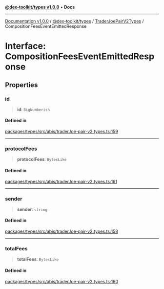 [**@dex-toolkit/types v1.0.0**](../../../README.md) • **Docs**

***

[Documentation v1.0.0](../../../../../packages.md) / [@dex-toolkit/types](../../../README.md) / [TraderJoePairV2Types](../README.md) / CompositionFeesEventEmittedResponse

# Interface: CompositionFeesEventEmittedResponse

## Properties

### id

> **id**: `BigNumberish`

#### Defined in

[packages/types/src/abis/traderJoe-pair-v2.types.ts:159](https://github.com/niZmosis/dex-toolkit/blob/3d8b41b44787b30fbea5de3ab4737662ffb61bc8/packages/types/src/abis/traderJoe-pair-v2.types.ts#L159)

***

### protocolFees

> **protocolFees**: `BytesLike`

#### Defined in

[packages/types/src/abis/traderJoe-pair-v2.types.ts:161](https://github.com/niZmosis/dex-toolkit/blob/3d8b41b44787b30fbea5de3ab4737662ffb61bc8/packages/types/src/abis/traderJoe-pair-v2.types.ts#L161)

***

### sender

> **sender**: `string`

#### Defined in

[packages/types/src/abis/traderJoe-pair-v2.types.ts:158](https://github.com/niZmosis/dex-toolkit/blob/3d8b41b44787b30fbea5de3ab4737662ffb61bc8/packages/types/src/abis/traderJoe-pair-v2.types.ts#L158)

***

### totalFees

> **totalFees**: `BytesLike`

#### Defined in

[packages/types/src/abis/traderJoe-pair-v2.types.ts:160](https://github.com/niZmosis/dex-toolkit/blob/3d8b41b44787b30fbea5de3ab4737662ffb61bc8/packages/types/src/abis/traderJoe-pair-v2.types.ts#L160)
